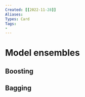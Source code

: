 ```yaml
---
Created: [[2022-11-28]]
Aliases: 
Types: Card
Tags: 
- 
---
```

# Model ensembles
## Boosting
## Bagging